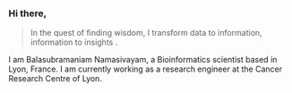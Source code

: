 ### Hi there, 
<blockquote>
  <p> In the quest of finding wisdom, I transform data to information, information to insights .</p>
  <!-- <footer>—></footer> -->
</blockquote>

I am Balasubramaniam Namasivayam, a Bioinformatics scientist based in Lyon, France. I am currently working as a research engineer at the Cancer Research Centre of Lyon.


